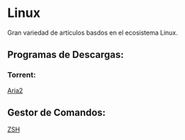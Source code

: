 # Linux

Gran variedad de artículos basdos en el ecosistema Linux.

## Programas de Descargas:
### Torrent:

[Aria2](../Linux/Programas_para_Linux/Aria2.html)

## Gestor de Comandos:

[ZSH](../Linux/ZSH.html)

